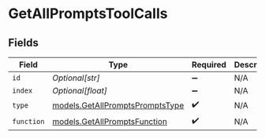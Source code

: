 # GetAllPromptsToolCalls


## Fields

| Field                                                                    | Type                                                                     | Required                                                                 | Description                                                              |
| ------------------------------------------------------------------------ | ------------------------------------------------------------------------ | ------------------------------------------------------------------------ | ------------------------------------------------------------------------ |
| `id`                                                                     | *Optional[str]*                                                          | :heavy_minus_sign:                                                       | N/A                                                                      |
| `index`                                                                  | *Optional[float]*                                                        | :heavy_minus_sign:                                                       | N/A                                                                      |
| `type`                                                                   | [models.GetAllPromptsPromptsType](../models/getallpromptspromptstype.md) | :heavy_check_mark:                                                       | N/A                                                                      |
| `function`                                                               | [models.GetAllPromptsFunction](../models/getallpromptsfunction.md)       | :heavy_check_mark:                                                       | N/A                                                                      |